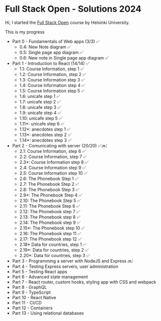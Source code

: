 # Full Stack Open - Solutions 2024

Hi, I started the [Full Stack Open](https://fullstackopen.com/en) course by Helsinki University.

This is my progress

- Part 0 - Fundamentals of Web apps (3/3) ✅
    - 0.4: New Note diagram ✅
    - 0.5: Single page app diagram ✅
    - 0.6: New note in Single page app diagram ✅
- Part 1 - Introduction to React  (14/14) ✅
    - 1.1: Course Information, step 1 ✅
    - 1.2: Course Information, step 2 ✅
    - 1.3: Course Information step 3 ✅
    - 1.4: Course Information step 4 ✅
    - 1.5: Course Information step 5 ✅
    - 1.6: unicafe step 1 ✅
    - 1.7: unicafe step 2 ✅
    - 1.8: unicafe step 3 ✅
    - 1.9: unicafe step 4 ✅
    - 1.10: unicafe step 5 ✅
    - 1.11*: unicafe step 6 ✅
    - 1.12*: anecdotes step 1 ✅
    - 1.13*: anecdotes step 2 ✅
    - 1.14*: anecdotes step 3 ✅
- Part 2 - Comunicating with server (20/20) ✅🔜❕
    - 2.1: Course Information, step 6 ✅
    - 2.2: Course Information, step 7 ✅
    - 2.3*: Course Information step 8 ✅
    - 2.4: Course Information step 9 ✅
    - 2.5: Course Information step 10 ✅
    - 2.6: The Phonebook Step 1 ✅
    - 2.7: The Phonebook Step 2 ✅
    - 2.8: The Phonebook Step 3 ✅
    - 2.9*: The Phonebook Step 4 ✅
    - 2.10: The Phonebook Step 5 ✅
    - 2.11: The Phonebook Step 6 ✅
    - 2.12: The Phonebook step 7 ✅
    - 2.13: The Phonebook step 8 ✅
    - 2.14: The Phonebook step 9 ✅
    - 2.15*: The Phonebook step 10 ✅
    - 2.16: The Phonebook step 11 ✅
    - 2.17: The Phonebook step 12 ✅
    - 2.18* Data for countries, step 1 ✅
    - 2.19*: Data for countries, step 2 ✅
    - 2.20*: Data for countries, step 3 ✅
- Part 3 - Programming a server with NodeJS and Express 🔜❕
- Part 4 - Testing Express servers, user administration
- Part 5 - Testing React apps
- Part 6 - Advanced state management
- Part 7 - React router, custom hooks, styling app with CSS and webpack
- Part 8 - GraphQL
- Part 9 - TypeScript
- Part 10 - React Native
- Part 11 - CI/CD
- Part 12 - Containers
- Part 13 - Using relational databases
